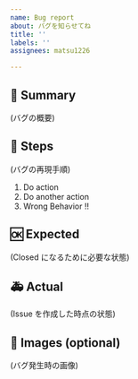 ```yaml
---
name: Bug report
about: バグを知らせてね
title: ''
labels: ''
assignees: matsu1226

---
```


## 🐛 Summary

(バグの概要)

## 👀 Steps

(バグの再現手順)

1. Do action
2. Do another action
3. Wrong Behavior !!

## 🆗 Expected

(Closed になるために必要な状態)

## 🚑 Actual

(Issue を作成した時点の状態)

## 📎 Images (optional)

(バグ発生時の画像)
